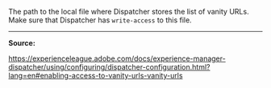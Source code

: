 The path to the local file where Dispatcher stores the list of vanity URLs. Make sure that Dispatcher has `write-access` to this file.

---

**Source:**

https://experienceleague.adobe.com/docs/experience-manager-dispatcher/using/configuring/dispatcher-configuration.html?lang=en#enabling-access-to-vanity-urls-vanity-urls
